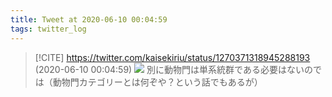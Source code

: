 ```yaml
---
title: Tweet at 2020-06-10 00:04:59
tags: twitter_log
---
```


> [!CITE] https://twitter.com/kaisekiriu/status/1270371318945288193 (2020-06-10 00:04:59)
> ![](https://twitter.com/kaisekiriu/status/1270371318945288193)
> 別に動物門は単系統群である必要はないのでは（動物門カテゴリーとは何ぞや？という話でもあるが）
